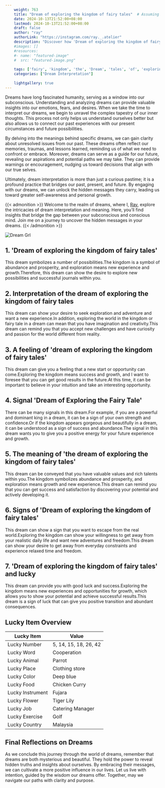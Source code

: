 ```yaml
---
    weight: 763
    title: "Dream of exploring the kingdom of fairy tales"  # Assuming 'title' column exists
    date: 2024-10-13T21:52:00+08:00
    lastmod: 2024-10-13T21:52:00+08:00
    draft: false
    author: "ray"
    authorLink: "https://instagram.com/ray._.atelier"
    description: "Discover how 'Dream of exploring the kingdom of fairy tales' can interpret your future and uncover its significant meanings in your life."
    #images: []
    #resources:
    #- name: "featured-image"
    #  src: "featured-image.png"
    
    tags: ['fairy', 'kingdom', 'the', 'Dream', 'tales', 'of', 'exploring']
    categories: ["Dream Interpretation"]
    
    lightgallery: true
---
```

    
Dreams have long fascinated humanity, serving as a window into our subconscious. Understanding and analyzing dreams can provide valuable insights into our emotions, fears, and desires. When we take the time to interpret our dreams, we begin to unravel the complex tapestry of our inner thoughts. This process not only helps us understand ourselves better but also allows us to connect our past experiences with our present circumstances and future possibilities.

By delving into the meanings behind specific dreams, we can gain clarity about unresolved issues from our past. These dreams often reflect our memories, traumas, and lessons learned, reminding us of what we need to confront or embrace. Moreover, dreams can serve as a guide for our future, revealing our aspirations and potential paths we may take. They can provide warnings or encouragement, nudging us toward decisions that align with our true selves.

Ultimately, dream interpretation is more than just a curious pastime; it is a profound practice that bridges our past, present, and future. By engaging with our dreams, we can unlock the hidden messages they carry, leading us toward greater self-awareness and personal growth.

{{< admonition >}}
Welcome to the realm of dreams, where I, [Ray](https://instagram.com/ray._.atelier), explore the intricacies of dream interpretation and meaning. Here, you’ll find insights that bridge the gap between your subconscious and conscious mind. Join me on a journey to uncover the hidden messages in your dreams.
{{< /admonition >}}

![Dream Grl](https://cdn.pixabay.com/photo/2017/11/02/03/35/gothic-2910057_1280.jpg "Dream Grl")

## 1. 'Dream of exploring the kingdom of fairy tales'
This dream symbolizes a number of possibilities.The kingdom is a symbol of abundance and prosperity, and exploration means new experience and growth.Therefore, this dream can show the desire to explore new possibilities and successful journals within you.

## 2. Interpretation of the dream of exploring the kingdom of fairy tales
This dream can show your desire to seek exploration and adventure and want a new experience.In addition, exploring the world in the kingdom or fairy tale in a dream can mean that you have imagination and creativity.This dream can remind you that you accept new challenges and have curiosity and passion for the world different from reality.

## 3. A feeling of 'dream of exploring the kingdom of fairy tales'
This dream can give you a feeling that a new start or opportunity can come.Exploring the kingdom means success and growth, and I want to foresee that you can get good results in the future.At this time, it can be important to believe in your intuition and take an interesting opportunity.

## 4. Signal 'Dream of Exploring the Fairy Tale'
There can be many signals in this dream.For example, if you are a powerful and dominant king in a dream, it can be a sign of your own strength and confidence.Or if the kingdom appears gorgeous and beautifully in a dream, it can be understood as a sign of success and abundance.The signal in this dream wants you to give you a positive energy for your future experience and growth.

## 5. The meaning of 'the dream of exploring the kingdom of fairy tales'
This dream can be conveyed that you have valuable values and rich talents within you.The kingdom symbolizes abundance and prosperity, and exploration means growth and new experience.This dream can remind you that you can get success and satisfaction by discovering your potential and actively developing it.

## 6. Signs of 'Dream of exploring the kingdom of fairy tales'
This dream can show a sign that you want to escape from the real world.Exploring the kingdom can show your willingness to get away from your realistic daily life and want new adventures and freedom.This dream can show your desire to get away from everyday constraints and experience relaxed time and freedom.

## 7. 'Dream of exploring the kingdom of fairy tales' and lucky
This dream can provide you with good luck and success.Exploring the kingdom means new experiences and opportunities for growth, which allows you to show your potential and achieve successful results.This dream is a sign of luck that can give you positive transition and abundant consequences.

## Lucky Item Overview
| Lucky Item          | Value              |
|---------------|--------------------|
| Lucky Number        | 5, 14, 15, 18, 26, 42  |
| Lucky Word          | Cooperation |
| Lucky Animal        | Parrot |
| Lucky Place         | Clothing store     |
| Lucky Color         | Deep blue     |
| Lucky Food          | Chicken Curry      |
| Lucky Instrument    | Fujara |
| Lucky Flower        | Tiger Lily    |
| Lucky Job           | Catering Manager       |
| Lucky Exercise      | Golf  |
| Lucky Country       | Malaysia    |


##  Final Reflections on Dreams

As we conclude this journey through the world of dreams, remember that dreams are both mysterious and beautiful. They hold the power to reveal hidden truths and insights about ourselves. By embracing their messages, we can cultivate a more positive influence in our lives. Let us live with intention, guided by the wisdom our dreams offer. Together, may we navigate our paths with clarity and purpose.

